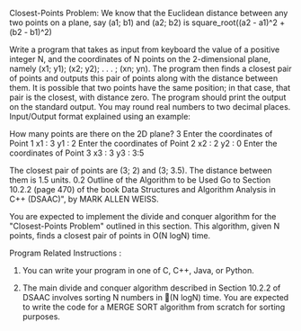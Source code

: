 Closest-Points Problem: We know that the Euclidean distance between any two points on a plane,
say (a1; b1) and (a2; b2) is
square_root((a2 - a1)^2 + (b2 - b1)^2)

Write a program that takes as input from keyboard
the value of a positive integer N, and the coordinates of N points on the 2-dimensional plane, namely
(x1; y1); (x2; y2); . . .  ; (xn; yn). The program then finds a closest pair of points and outputs this pair of
points along with the distance between them. It is possible that two points have the same position;
in that case, that pair is the closest, with distance zero. The program should print the output on the
standard output. You may round real numbers to two decimal places.
Input/Output format explained using an example:

How many points are there on the 2D plane? 3
Enter the coordinates of Point 1
x1 : 3
y1 : 2
Enter the coordinates of Point 2
x2 : 2
y2 : 0
Enter the coordinates of Point 3
x3 : 3
y3 : 3:5

The closest pair of points are (3; 2) and (3; 3.5). The distance between them is 1.5 units.
0.2 Outline of the Algorithm to be Used
Go to Section 10.2.2 (page 470) of the book Data Structures and Algorithm Analysis in C++
(DSAAC)", by MARK ALLEN WEISS.

You are expected to implement the divide and conquer
algorithm for the "Closest-Points Problem" outlined in this section. This algorithm, given N points,
finds a closest pair of points in O(N logN) time.

Program Related Instructions :

1. You can write your program in one of C, C++, Java, or Python.

2. The main divide and conquer algorithm described in Section 10.2.2 of DSAAC involves sorting N
numbers in (N logN) time. You are expected to write the code for a MERGE SORT algorithm
from scratch for sorting purposes.
